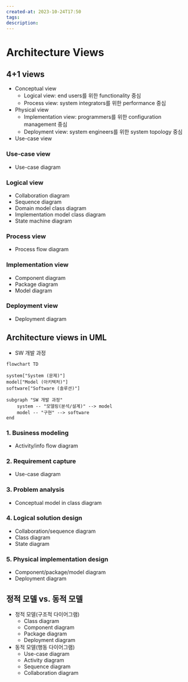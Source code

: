 ```yaml
---
created-at: 2023-10-24T17:50
tags: 
description:
---
```

# Architecture Views
## 4+1 views
- Conceptual view
	- Logical view: end users를 위한 functionality 중심
	- Process view: system integrators를 위한 performance 중심
- Physical view
	- Implementation view: programmers를 위한 configuration management 중심
	- Deployment view: system engineers를 위한 system topology 중심
- Use-case view

### Use-case view
- Use-case diagram
### Logical view
- Collaboration diagram
- Sequence diagram
- Domain model class diagram
- Implementation model class diagram
- State machine diagram
### Process view
- Process flow diagram
### Implementation view
- Component diagram
- Package diagram
- Model diagram
### Deployment view
- Deployment diagram
## Architecture views in UML
- SW 개발 과정
```mermaid
flowchart TD

system["System (문제)"]
model["Model (아키텍처)"]
software["Software (솔루션)"]

subgraph "SW 개발 과정"
	system -- "모델링(분석/설계)" --> model
	model -- "구현" --> software
end
```
### 1. Business modeling
- Activity/info flow diagram
### 2. Requirement capture
- Use-case diagram
### 3. Problem analysis
- Conceptual model in class diagram
### 4. Logical solution design
- Collaboration/sequence diagram
- Class diagram
- State diagram
### 5. Physical implementation design
- Component/package/model diagram
- Deployment diagram

## 정적 모델 vs. 동적 모델
- 정적 모델(구조적 다이어그램)
	- Class diagram
	- Component diagram
	- Package diagram
	- Deployment diagram
- 동적 모델(행동 다이어그램)
	- Use-case diagram
	- Activity diagram
	- Sequence diagram
	- Collaboration diagram